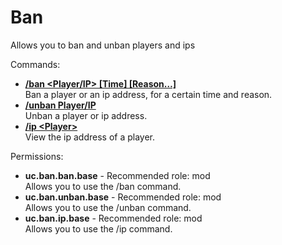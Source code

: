 Ban
====
Allows you to ban and unban players and ips

Commands: <br>
* **[/ban \<Player/IP\> \[Time\] \[Reason…\]](../commands/ban.md)**<br>Ban a player or an ip address, for a certain time and reason.
* **[/unban Player/IP](../commands/unban.md)**<br>Unban a player or ip address.
* **[/ip \<Player\>](../commands/ip.md)**<br>View the ip address of a player.

Permissions: <br>
* **uc.ban.ban.base** - Recommended role: mod<br>Allows you to use the /ban command.
* **uc.ban.unban.base** - Recommended role: mod<br>Allows you to use the /unban command.
* **uc.ban.ip.base** - Recommended role: mod<br>Allows you to use the /ip command.
